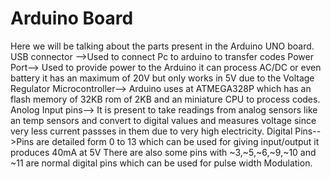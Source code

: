 # Arduino Board
Here we will be talking about the parts present in the Arduino UNO board.
USB connector -->Used to connect Pc to arduino to transfer codes
Power Port--> Used to provide power to the Arduino it can process AC/DC or even battery it has an maximum of 20V but only works in 5V due to the Voltage Regulator
Microcontroller--> Arduino uses at ATMEGA328P which has an flash memory of 32KB rom of 2KB and an miniature CPU to process codes.
Anolog Input pins--> It is present to take readings from analog sensors like an temp sensors and convert to digital values and measures voltage since very less current passses in them due to very high electricity.
Digital Pins-->Pins are detailed form 0 to 13 which can be used for giving input/output it produces 40mA at 5V
There are also some pins with ~3,~5,~6,~9,~10 and ~11 are normal digital pins which can be used for pulse width Modulation.
